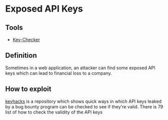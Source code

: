 # Exposed API Keys

## Tools
* [Key-Checker](https://github.com/daffainfo/Key-Checker)

## Definition
Sometimes in a web application, an attacker can find some exposed API keys which can lead to financial loss to a company.

## How to exploit
[keyhacks](https://github.com/streaak/keyhacks) is a repository which shows quick ways in which API keys leaked by a bug bounty program can be checked to see if they're valid. There is 79 list of how to check the validity of the API keys